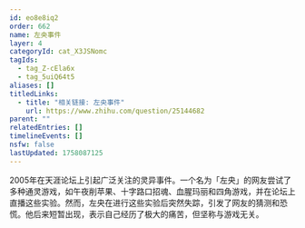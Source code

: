 ```yaml
---
id: eo8e8iq2
order: 662
name: 左央事件
layer: 4
categoryId: cat_X3JSNomc
tagIds:
  - tag_Z-cEla6x
  - tag_5uiQ64t5
aliases: []
titledLinks:
  - title: "相关链接: 左央事件"
    url: https://www.zhihu.com/question/25144682
parent: ""
relatedEntries: []
timelineEvents: []
nsfw: false
lastUpdated: 1758087125
---
```


2005年在天涯论坛上引起广泛关注的灵异事件。一个名为「左央」的网友尝试了多种通灵游戏，如午夜削苹果、十字路口招魂、血腥玛丽和四角游戏，并在论坛上直播这些实验。然而，左央在进行这些实验后突然失踪，引发了网友的猜测和恐慌。他后来短暂出现，表示自己经历了极大的痛苦，但坚称与游戏无关。